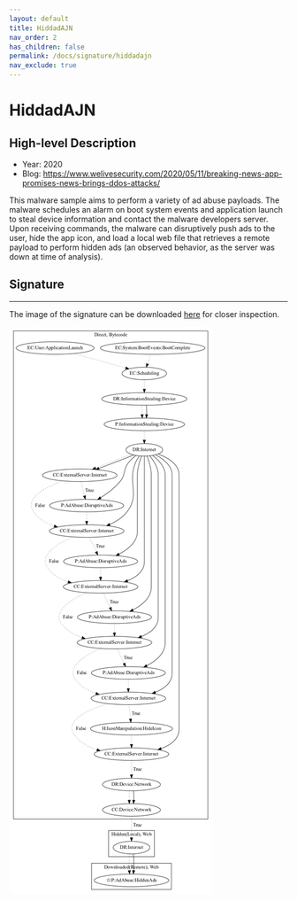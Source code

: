 ```yaml
---
layout: default
title: HiddadAJN
nav_order: 2
has_children: false
permalink: /docs/signature/hiddadajn
nav_exclude: true
---
```


# HiddadAJN

## High-level Description

* Year: 2020
* Blog: https://www.welivesecurity.com/2020/05/11/breaking-news-app-promises-news-brings-ddos-attacks/

This malware sample aims to perform a variety of ad abuse payloads. The malware schedules an alarm on boot system events and application launch to steal device information and contact the malware developers server. Upon receiving commands, the malware can disruptively push ads to the user, hide the app icon, and load a local web file that retrieves a remote payload to perform hidden ads (an observed behavior, as the server was down at time of analysis).

## Signature
---

The image of the signature can be downloaded [here](../../img/signatures/HiddadAJN.png) for closer inspection.

![](../../img/signatures/HiddadAJN.png)
